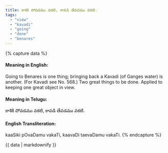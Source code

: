 ```yaml
---
title: కాశికి పోవడము వకటి, కావడి తేవడము వకటి.
tags:
  - "view"
  - "kavadi"
  - "going"
  - "done"
  - "benares"
---
```


{% capture data %}
#### Meaning in English:
Going to Benares is one thing; bringing back a Kavadi
(of Ganges water) is another.
(For Kavadi see No. 568.)
Two great things to be done. Applied to keeping one great object in view.

#### Meaning in Telugu:
కాశికి పోవడము వకటి, కావడి తేవడము వకటి.

#### English Transliteration:
kaaSiki pOvaDamu vakaTi, kaavaDi taevaDamu vakaTi.
{% endcapture %}

{{ data | markdownify }}

